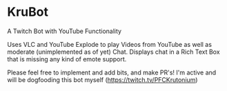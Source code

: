 # KruBot
A Twitch Bot with YouTube Functionality

Uses VLC and YouTube Explode to play Videos from YouTube as well as moderate (unimplemented as of yet) Chat. Displays chat in a Rich Text Box that is missing any kind of emote support.

Please feel free to implement and add bits, and make PR's! I'm active and will be dogfooding this bot myself (https://twitch.tv/PFCKrutonium)
